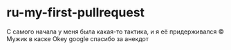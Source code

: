 # ru-my-first-pullrequest

С самого начала у меня была какая-то тактика, и я её придерживался © Мужик в каске
 Okey google
спасибо за анекдот
